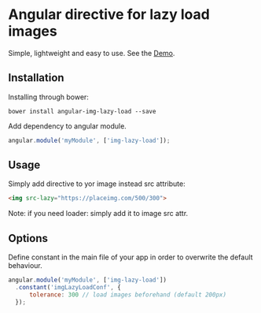 # Angular directive for lazy load images

Simple, lightweight and easy to use. See the <a href="http://jsbin.com/wefidu">Demo</a>.

## Installation
Installing through bower:
```
bower install angular-img-lazy-load --save
```

Add dependency to angular module.
```js
angular.module('myModule', ['img-lazy-load']);
```

## Usage
Simply add directive to yor image instead src attribute:
```html
<img src-lazy="https://placeimg.com/500/300">
```
Note: if you need loader: simply add it to image src attr.

## Options
Define constant in the main file of your app in order to overwrite the default behaviour.
```js
angular.module('myModule', ['img-lazy-load'])
  .constant('imgLazyLoadConf', {
      tolerance: 300 // load images beforehand (default 200px)
  });
```

